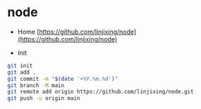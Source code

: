# node

- Home [https://github.com/linjixing/node](https://github.com/linjixing/node)

- Init

```bash
git init
git add .
git commit -m "$(date '+%Y.%m.%d')"
git branch -M main
git remote add origin https://github.com/linjixing/node.git
git push -u origin main
```
